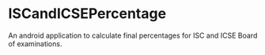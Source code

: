# ISCandICSEPercentage

An android application to calculate final percentages for ISC and ICSE Board of examinations.
